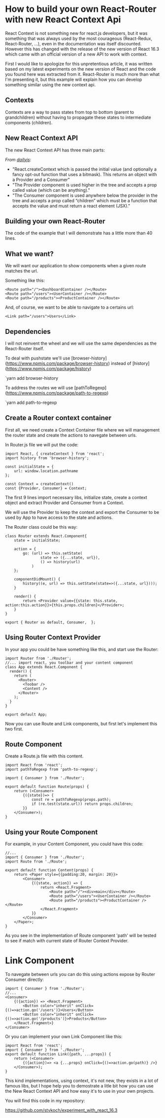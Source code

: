 # How to build your own React-Router with new React Context Api


React Context is not something new for react.js developers, but it was something that was always used by the most courageous (React-Redux, React-Router, ...), even in the documentation was itself discounted. However this has changed with the release of the new version of React 16.3 which came with an official version of a new API to work with context.

First I would like to apologize for this unpretentious article, it was written based on my latest experiments on the new version of React and the code you found here was extracted from it. React-Router is much more than what I'm presenting it, but this example will explain how you can develop something similar using the new context api.



## Contexts


Contexts are a way to pass states from top to bottom (parent to grandchildren) without having to propagate these states to intermediate components (children).


## New React Context API 

The new React Context API has three main parts:

_From [dailyjs](https://medium.com/dailyjs/reacts-%EF%B8%8F-new-context-api-70c9fe01596b)_:

- "React.createContext which is passed the initial value (and optionally a fancy opt-out function that uses a bitmask). This returns an object with a Provider and a Consumer"
- "The Provider component is used higher in the tree and accepts a prop called value (which can be anything)."
- "The Consumer component is used anywhere below the provider in the tree and accepts a prop called “children” which must be a function that accepts the value and must return a react element (JSX)."



## Building your own React-Router

The code of the example that I will demonstrate has a little more than 40 lines.

## What we want?

We will want our application to show components when a given route matches the url.

Something like this:

```
<Route path="/"><DashboardContainer /></Route>
<Route path="/users"><UserContainer /></Route>
<Route path="/products"><ProductContainer /></Route>
```

And, of course, we want to be able to navigate to a certains url:

```
<Link path="/users">Users</Link>
```


## Dependencies


I will not reinvent the wheel and we will use the same dependencies as the React-Router itself.

To deal with pushstate we'll use [browser-history] (https://www.npmjs.com/package/browser-history) instead of [history] (https://www.npmjs.com/package/history)

`yarn add browser-history 


To address the routes we will use [pathToRegexp] (https://www.npmjs.com/package/path-to-regexp)

`yarn add path-to-regexp



## Create a Router context container


First all, we need create a Context Container file where we will management the router state and create the actions to navegate between urls.


In Router.js file we will put the code:

```
import React, { createContext } from 'react';
import history from 'browser-history';

const initialState = {
    url: window.location.pathname
};

const Context = createContext()
const {Provider, Consumer} = Context;
```

The first 9 lines import necessary libs, initialize state, create a context object and extract Provider and Consumer from a Context.

We will use the Provider to keep the context and export the Consumer to be used by App to have access to the state and actions.


The Router class could be this way:

```
class Router extends React.Component{
    state = initialState;

    action = {
        go: (url) => this.setState(
                state => ({...state, url}),
                () => history(url)
            )
    };

    componentDidMount() {
        history((e, url) => this.setState(state=>({...state, url})));
    }

    render() {
        return <Provider value={{state: this.state, action:this.action}}>{this.props.children}</Provider>;
    }
}

export { Router as default, Consumer,  };
```


## Using Router Context Provider


In your app you could be have something like this, and start use the Router:

```
import Router from './Router';
//... import react, you toolbar and your content component
class App extends React.Component {
  render() {
    return (
      <Router>
        <Toobar />
        <Content />
      </Router>
    );
  }
}

export default App;
```

Now you can use Route and Link components, but first let's implement this two first.


## Route Component

Create a Route.js file with this content.

```
import React from 'react';
import pathToRegexp from 'path-to-regexp';

import { Consumer } from './Router';

export default function Route(props) {
    return (<Consumer>
        {({state})=> {
            const re = pathToRegexp(props.path);
            if (re.test(state.url)) return props.children;
        }}
    </Consumer>);
}
```

## Using your Route Component

For example, in your Content Component, you could have this code:

```
//...
import { Consumer } from './Router';
import Route from './Route';

export default function Content(props) {
    return <Paper style={{padding:20, margin: 20}}>
        <Consumer>
            {({state, action}) => {
                return <React.Fragment>
                    <Route path="/"><div>main</div></Route>
                    <Route path="/users"><UserContainer /></Route>
                    <Route path="/products"><ProductContainer /></Route>
                </React.Fragment>
            }}
        </Consumer>
    </Paper>;
}
```

As you see in the implementation of Route component 'path' will be tested to see if match with current state of Router Context Provider.


# Link Component

To navegate between urls you can do this using actions expose by Router Consumer directly:

```
import { Consumer } from './Router';
//...
<Consumer>
    {({action}) => <React.Fragment>
        <Button color="inherit" onClick={()=>action.go('/users')}>Users</Button>
        <Button color="inherit" onClick={()=>action.go('/products')}>Products</Button>
    </React.Fragment>}
</Consumer>
```

Or you can implement your own Link Component like this:


```
import React from 'react';
import { Consumer } from './Router';
export default function Link({path, ...props}) {
    return (<Consumer>
        {({action})=> <a {...props} onClick={()=>action.go(path)} />}
    </Consumer>);
}
```

This kind implementations, using context, it's not new, they exists in a lot of famous libs, but I hope help you to demostrate a litle bit how you can use the New React Context API and how easy it's to use in your own projects. 


You will find this code in my repository:

https://github.com/stvkoch/experiment_with_react_16.3

